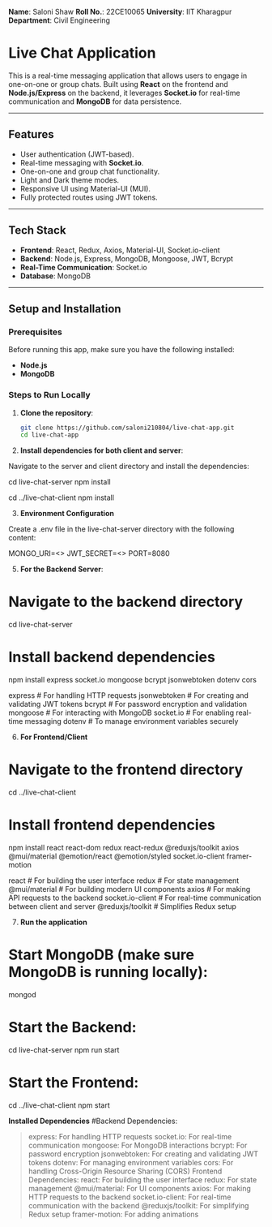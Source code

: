 **Name**: Saloni Shaw
**Roll No.**: 22CE10065
**University**: IIT Kharagpur
**Department**: Civil Engineering

# Live Chat Application

This is a real-time messaging application that allows users to engage in one-on-one or group chats. Built using **React** on the frontend and **Node.js/Express** on the backend, it leverages **Socket.io** for real-time communication and **MongoDB** for data persistence.

---

## **Features**
- User authentication (JWT-based).
- Real-time messaging with **Socket.io**.
- One-on-one and group chat functionality.
- Light and Dark theme modes.
- Responsive UI using Material-UI (MUI).
- Fully protected routes using JWT tokens.

---

## **Tech Stack**
- **Frontend**: React, Redux, Axios, Material-UI, Socket.io-client
- **Backend**: Node.js, Express, MongoDB, Mongoose, JWT, Bcrypt
- **Real-Time Communication**: Socket.io
- **Database**: MongoDB

---

## **Setup and Installation**

### **Prerequisites**

Before running this app, make sure you have the following installed:
- **Node.js** 
- **MongoDB** 

### **Steps to Run Locally**

1. **Clone the repository**:

   ```bash
   git clone https://github.com/saloni210804/live-chat-app.git
   cd live-chat-app

2. **Install dependencies for both client and server**:

Navigate to the server and client directory and install the dependencies:

cd live-chat-server
npm install

cd ../live-chat-client
npm install

3. **Environment Configuration**

Create a .env file in the live-chat-server directory with the following content:

MONGO_URI=<<paste the url>>
JWT_SECRET=<<set a jwt key>>
PORT=8080

5. **For the Backend Server**:

# Navigate to the backend directory
cd live-chat-server

# Install backend dependencies
npm install express socket.io mongoose bcrypt jsonwebtoken dotenv cors

express             # For handling HTTP requests
jsonwebtoken        # For creating and validating JWT tokens
bcrypt              # For password encryption and validation
mongoose            # For interacting with MongoDB
socket.io           # For enabling real-time messaging
dotenv              # To manage environment variables securely


6. **For Frontend/Client**

# Navigate to the frontend directory
cd ../live-chat-client

# Install frontend dependencies
npm install react react-dom redux react-redux @reduxjs/toolkit axios @mui/material @emotion/react @emotion/styled socket.io-client framer-motion

react               # For building the user interface
redux               # For state management
@mui/material       # For building modern UI components
axios               # For making API requests to the backend
socket.io-client    # For real-time communication between client and server
@reduxjs/toolkit    # Simplifies Redux setup

7. **Run the application**

# Start MongoDB (make sure MongoDB is running locally):
mongod

# Start the Backend:
cd live-chat-server
npm run start

# Start the Frontend:
cd ../live-chat-client
npm start

**Installed Dependencies**
#Backend Dependencies:
>express: For handling HTTP requests
>socket.io: For real-time communication
>mongoose: For MongoDB interactions
>bcrypt: For password encryption
>jsonwebtoken: For creating and validating JWT tokens
>dotenv: For managing environment variables
>cors: For handling Cross-Origin Resource Sharing (CORS)
>Frontend Dependencies:
>react: For building the user interface
>redux: For state management
>@mui/material: For UI components
>axios: For making HTTP requests to the backend
>socket.io-client: For real-time communication with the backend
>@reduxjs/toolkit: For simplifying Redux setup
>framer-motion: For adding animations
